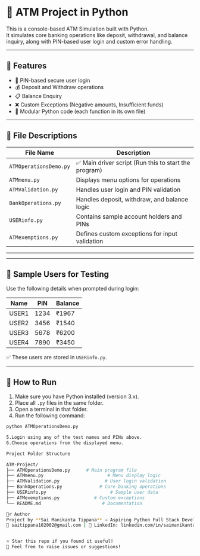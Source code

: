 # 🏦 ATM Project in Python

This is a console-based ATM Simulation built with Python.  
It simulates core banking operations like deposit, withdrawal, and balance inquiry, 
along with PIN-based user login and custom error handling.

---

## 🚀 Features

- 🔐 PIN-based secure user login
- 💰 Deposit and Withdraw operations
- 📋 Balance Enquiry
- ❌ Custom Exceptions (Negative amounts, Insufficient funds)
- 🧱 Modular Python code (each function in its own file)

---

## 📁 File Descriptions

| File Name                           | Description                                                                   |
|----------------------------------------|-----------------------------------------------------------------------------|
| `ATMOperationsDemo.py`  | ✅ Main driver script (Run this to start the program) |
| `ATMmenu.py`                    | Displays menu options for operations                        |
| `ATMValidation.py`             | Handles user login and PIN validation                        |
| `BankOperations.py`          | Handles deposit, withdraw, and balance logic            |
| `USERinfo.py`                     | Contains sample account holders and PINs               |
| `ATMexemptions.py`          | Defines custom exceptions for input validation         |
----------------------------------------------------------------------------------------------------------------------
---

## 🧪 Sample Users for Testing

Use the following details when prompted during login:

| Name        | PIN    | Balance |
|----------------| ---------|-------------|
| USER1      | 1234  | ₹1967    |
| USER2      | 3456  | ₹1540    |
| USER3      | 5678  | ₹6200    |
| USER4      | 7890  | ₹3450    |

✅ These users are stored in `USERinfo.py`.

---

## 🏁 How to Run

1. Make sure you have Python installed (version 3.x).
2. Place all `.py` files in the same folder.
3. Open a terminal in that folder.
4. Run the following command:

```bash
python ATMOperationsDemo.py

5.Login using any of the test names and PINs above.
6.Choose operations from the displayed menu.

Project Folder Structure

ATM-Project/
├── ATMOperationsDemo.py      # Main program file
├── ATMmenu.py                        # Menu display logic
├── ATMValidation.py                 # User login validation
├── BankOperations.py              # Core banking operations
├── USERinfo.py                        # Sample user data
├── ATMexemptions.py             # Custom exceptions
└── README.md                       # Documentation

🙋‍♂️ Author
Project by **Sai Manikanta Tippana** — Aspiring Python Full Stack Developer  
📧 saitippana102002@gmail.com | 🔗 LinkedIn: linkedin.com/in/saimanikanta-tippana


⭐ Star this repo if you found it useful!
💬 Feel free to raise issues or suggestions!
